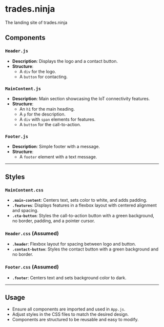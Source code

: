 # trades.ninja
The landing site of trades.ninja

## Components

### `Header.js`

- **Description**: Displays the logo and a contact button.
- **Structure**:
  - A `div` for the logo.
  - A `button` for contacting.

### `MainContent.js`

- **Description**: Main section showcasing the IoT connectivity features.
- **Structure**:
  - An `h1` for the main heading.
  - A `p` for the description.
  - A `div` with `span` elements for features.
  - A `button` for the call-to-action.

### `Footer.js`

- **Description**: Simple footer with a message.
- **Structure**:
  - A `footer` element with a text message.

---

## Styles

### `MainContent.css`

- **`.main-content`**: Centers text, sets color to white, and adds padding.
- **`.features`**: Displays features in a flexbox layout with centered alignment and spacing.
- **`.cta-button`**: Styles the call-to-action button with a green background, no border, padding, and a pointer cursor.

### `Header.css` (Assumed)

- **`.header`**: Flexbox layout for spacing between logo and button.
- **`.contact-button`**: Styles the contact button with a green background and no border.

### `Footer.css` (Assumed)

- **`.footer`**: Centers text and sets background color to dark.

---

## Usage

- Ensure all components are imported and used in `App.js`.
- Adjust styles in the CSS files to match the desired design.
- Components are structured to be reusable and easy to modify.
